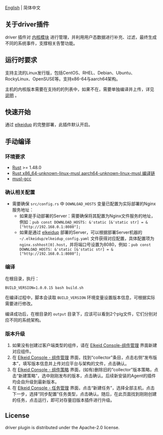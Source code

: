 [English](README.md) | 简体中文
## 关于driver插件
driver 插件对 [内核模块](../../driver/README-zh_CN.md) 进行管理，并利用用户态数据进行补充、过滤，最终生成不同的系统事件，支撑相关告警功能。
## 运行时要求
支持主流的Linux发行版，包括CentOS、RHEL、Debian、Ubuntu、RockyLinux、OpenSUSE等。支持x86-64与aarch64架构。

主机的内核版本需要在支持的的列表中，如果不在，需要单独编译并上传，详见 [说明](../../elkeidup/README-zh_CN.md#agent-install-remark) 。
## 快速开始
通过 [elkeidup](../../elkeidup/README-zh_CN.md) 的完整部署，此插件默认开启。
## 手动编译
### 环境要求
* [Rust](https://www.rust-lang.org) >= 1.48.0
* [Rust x86_64-unknown-linux-musl aarch64-unknown-linux-musl 编译链](https://doc.bccnsoft.com/docs/rust-1.36.0-docs-html/edition-guide/rust-2018/platform-and-target-support/musl-support-for-fully-static-binaries.html)
* [musl-gcc](https://command-not-found.com/musl-gcc)
### 确认相关配置
* 需要确保 `src/config.rs` 中 `DOWNLOAD_HOSTS` 变量已配置为实际部署的Nginx服务地址：
    * 如果是手动部署的Server：需要确保将其配置为Nginx文件服务的地址，例如：`pub const DOWNLOAD_HOSTS: &'static [&'static str] = &["http://192.168.0.1:8080"];`
    * 如果是通过 [elkeidup](../../elkeidup/README-zh_CN.md) 部署的Server，可以根据部署Server机器的 `~/.elkeidup/elkeidup_config.yaml` 文件获得对应配置，具体配置项为 `nginx.sshhost[0].host`，并将端口号设置为8080，例如：`pub const DOWNLOAD_HOSTS: &'static [&'static str] = &["http://192.168.0.1:8080"];`
### 编译
在根目录，执行：
```
BUILD_VERSION=1.0.0.15 bash build.sh
```
在编译过程中，脚本会读取 `BUILD_VERSION` 环境变量设置版本信息，可根据实际需要进行修改。

编译成功后，在根目录的 `output` 目录下，应该可以看到2个plg文件，它们分别对应不同的系统架构。
### 版本升级
1. 如果没有创建过客户端类型的组件，请在 [Elkeid Console-组件管理](../../server/docs/console_tutorial/Elkeid_Console_manual.md#组件管理) 界面新建对应组件。
2. 在 [Elkeid Console - 组件管理](../../server/docs/console_tutorial/Elkeid_Console_manual.md#组件管理) 界面，找到“collector”条目，点击右侧“发布版本”，填写版本信息并上传对应平台与架构的文件，点击确认。
3. 在 [Elkeid Console - 组件策略](../../server/docs/console_tutorial/Elkeid_Console_manual.md#组件策略) 界面，(如有)删除旧的“collector”版本策略，点击“新建策略”，选中刚刚发布的版本，点击确认。后续新安装的Agent的插件均会自升级到最新版本。
4. 在 [Elkeid Console - 任务管理](../../server/docs/console_tutorial/Elkeid_Console_manual.md#任务管理) 界面，点击“新建任务”，选择全部主机，点击下一步，选择“同步配置”任务类型，点击确认。随后，在此页面找到刚刚创建的任务，点击运行，即可对存量旧版本插件进行升级。
## License
driver plugin is distributed under the Apache-2.0 license.
